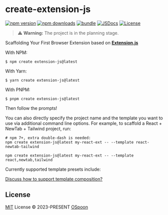 # create-extension-js

[![npm version][npm-version-src]][npm-version-href]
[![npm downloads][npm-downloads-src]][npm-downloads-href]
[![bundle][bundle-src]][bundle-href]
[![JSDocs][jsdocs-src]][jsdocs-href]
[![License][license-src]][license-href]

> ⚠️ **Warning:** The project is in the planning stage.

Scaffolding Your First Browser Extension based on [**Extension.js**](https://github.com/extension-js/extension.js)

With NPM:

```shell
$ npm create extension-js@latest
```

With Yarn:

```shell
$ yarn create extension-js@latest
```

With PNPM:

```shell
$ pnpm create extension-js@latest
```

Then follow the prompts!

You can also directly specify the project name and the template you want to use via additional command line options. For example, to scaffold a React + NewTab + Tailwind project, run:

```shell
# npm 7+, extra double-dash is needed:
npm create extension-js@latest my-react-ext -- --template react-newtab-tailwind

npm create extension-js@latest my-react-ext -- --template react,newtab,tailwind
```

Currently supported template presets include:

[Discuss how to support template composition?](https://github.com/extension-js/extension.js/discussions/93)

## License

[MIT](./LICENSE) License © 2023-PRESENT [OSpoon](https://github.com/ospoon)

<!-- Badges -->
[npm-version-src]: https://img.shields.io/npm/v/create-extension-js?style=flat&colorA=080f12&colorB=1fa669
[npm-version-href]: https://npmjs.com/package/create-extension-js
[npm-downloads-src]: https://img.shields.io/npm/dm/create-extension-js?style=flat&colorA=080f12&colorB=1fa669
[npm-downloads-href]: https://npmjs.com/package/create-extension-js
[bundle-src]: https://img.shields.io/bundlephobia/minzip/create-extension-js?style=flat&colorA=080f12&colorB=1fa669&label=minzip
[bundle-href]: https://bundlephobia.com/result?p=create-extension-js
[license-src]: https://img.shields.io/github/license/ospoon/create-extension-js.svg?style=flat&colorA=080f12&colorB=1fa669
[license-href]: https://github.com/ospoon/create-extension-js/blob/main/LICENSE
[jsdocs-src]: https://img.shields.io/badge/jsdocs-reference-080f12?style=flat&colorA=080f12&colorB=1fa669
[jsdocs-href]: https://www.jsdocs.io/package/create-extension-js
